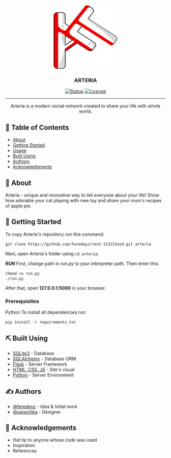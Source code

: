 <p align="center">
  <a href="" rel="noopener">
 <img width=200px height=200px src="app/static/styles/images/arteria-logo.png" alt="Project logo"></a>
</p>

<h3 align="center">ARTERIA</h3>

<div align="center">

[![Status](https://img.shields.io/badge/status-build-success.svg)]()
[![License](https://img.shields.io/badge/license-MIT-blue.svg)](/LICENSE)

</div>

---

<p align="center"> Arteria is a modern social network created to share your life with whole world.
    <br> 
</p>

## 📝 Table of Contents

- [About](#about)
- [Getting Started](#getting_started)
- [Usage](#usage)
- [Built Using](#built_using)
- [Authors](#authors)
- [Acknowledgments](#acknowledgement)

## 🧐 About <a name = "about"></a>

Arteria - unique and innovative way to tell everyone about your life! Show how adorable your cat playing with new toy and share your mum's recipes of apple pie.

## 🏁 Getting Started <a name = "getting_started"></a>

To copy Arteria's repository run this command:
```
git clone https://github.com/feredeyz/test-123123asd.git arteria
```
Next, open Arteria's folder using `cd arteria`.

***RUN***
First, change path in *run.py* to your interpreter path. Then enter this:
```
chmod +x run.py
./run.py
```
After that, open **127.0.0.1:5000** in your browser.

### Prerequisites

Python
To install all dependencies run:
```
pip install -r requirements.txt
```

## ⛏️ Built Using <a name = "built_using"></a>

- [SQLite3](https://www.sqlite.org/) - Database
- [SQLAlchemy](https://www.sqlalchemy.org/) - Database ORM
- [Flask](https://flask.palletsprojects.com/en/stable/) - Server Framework
- [HTML, CSS, JS](https://en.wikipedia.org/wiki/HTML) - Site's visual
- [Python](https://www.python.org/) - Server Environment

## ✍️ Authors <a name = "authors"></a>

- [@feredeyz](https://github.com/feredeyz) - Idea & Initial work
- [@sanechka](https://github.com/Shukuch1) - Designer

## 🎉 Acknowledgements <a name = "acknowledgement"></a>

- Hat tip to anyone whose code was used
- Inspiration
- References

